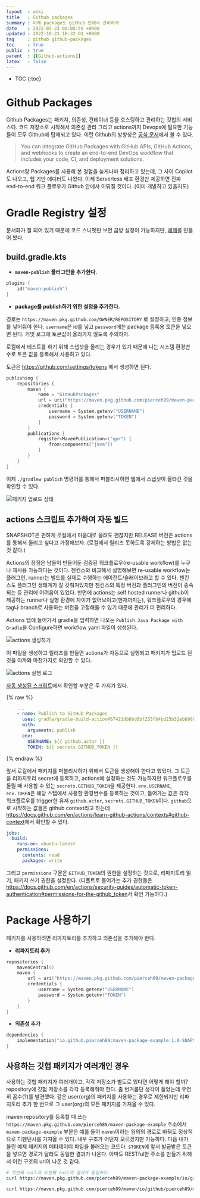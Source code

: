 ```yaml
---
layout  : wiki
title   : Github packages
summary : 이제 package도 github 안에서 관리하자
date    : 2022-07-23 00:05:59 +0900
updated : 2022-10-23 18:32:01 +0900
tag     : github github-packages
toc     : true
public  : true
parent  : [[Github-actions]]
latex   : false
---
```

* TOC
{:toc}

# Github Packages

Github Packages는 패키지, 의존성, 컨테이너 등을 호스팅하고 관리하는 깃헙의 서비스다. 코드 저장소로 시작해서 의존성 관리 그리고 actions까지 Devops에 필요한 기능들이 모두 Github에 탑재되고 있다. 이런 Github의 방향성은 [공식 문서](https://docs.github.com/en/packages/learn-github-packages/introduction-to-github-packages)에서 볼 수 있다.

> You can integrate GitHub Packages with GitHub APIs, GitHub Actions, and webhooks to create an end-to-end DevOps workflow that includes your code, CI, and deployment solutions.

Actions랑 Packages를 사용해 본 경험을 늦게나마 정리하고 있는데, 그 사이 Copilot도 나오고, 웹 기반 에디터도 나왔다. 이제 Serverless 배포 환경만 제공하면 진짜 end-to-end 워크 플로우가 Github 안에서 이뤄질 것이다. (이미 개발하고 있을지도)

# Gradle Registry 설정

문서화가 잘 되어 있기 때문에 코드 스니펫만 보면 금방 설정이 가능하지만, [예제](https://github.com/pierceh89/maven-package-example)를 만들어 봤다.

## build.gradle.kts

- **`maven-publish` 플러그인을 추가한다.**

```kotlin
plugins {
    id("maven-publish")
}
```

- **package를 publish하기 위한 설정을 추가한다.**

경로는 `https://maven.pkg.github.com/OWNER/REPOSITORY` 로 설정하고, 인증 정보를 넣어줘야 한다. `username`은 id를 넣고 `password`에는 package 등록용 토큰을 넣으면 된다. 커밋 로그에 토큰값이 올라가지 않도록 주의하자.

로컬에서 테스트를 하기 위해 스냅샷을 올리는 경우가 있기 때문에 나는 시스템 환경변수로 토큰 값을 등록해서 사용하고 있다.

토큰은 <https://github.com/settings/tokens> 에서 생성하면 된다.

```kotlin
publishing {
    repositories {
        maven {
            name = "GitHubPackages"
            url = uri("https://maven.pkg.github.com/pierceh89/maven-package-example")
            credentials {
                username = System.getenv("USERNAME")
                password = System.getenv("TOKEN")
            }
        }
        publications {
            register<MavenPublication>("gpr") {
                from(components["java"])
            }
        }
    }
}
```

이제 `./gradlew publish` 명령어를 통해서 퍼블리시하면 웹에서 스냅샷이 올라간 것을 확인할 수 있다.

![패키지 업로드 상태](https://user-images.githubusercontent.com/12782821/197101103-30623b13-92ae-4931-a563-3bfc41450bb9.png)

## actions 스크립트 추가하여 자동 빌드

SNAPSHOT은 편하게 로컬에서 마음대로 올려도 괜찮지만 RELEASE 버전은 actions를 통해서 올리고 싶다고 가정해보자. (로컬에서 릴리즈 못하도록 강제하는 방법은 없는것 같다.)

Actions의 장점은 남들이 만들어둔 검증된 워크플로우(re-usable workflow)를 누구나 재사용 가능하다는 것이다. 젠킨스와 비교해서 설명해보면 re-usable workflow는플러그인, runner는 빌드를 실제로 수행하는 에이전트/슬래이브라고 할 수 있다. 젠킨스도 플러그인 생태계가 잘 갖춰져있지만 젠킨스의 특정 버전과 플러그인의 버전이 종속되는 등 관리에 어려움이 있었다. 반면에 actions는 self hosted runner나 github이 제공하는 runner나 실행 환경에 차이가 없어보이고(현재까지는), 워크플로우의 경우에 tag나 branch로 사용하는 버전을 고정해둘 수 있기 때문에 관리가 더 편리하다.

Actions 탭에 들어가서 gradle을 입력하면 나오는 `Publish Java Package with Gradle`을 Configure하면 workflow yaml 파일이 생성된다. 

![actions 생성하기](https://user-images.githubusercontent.com/12782821/197116198-d3aa270d-d449-47fd-8c19-a6e66179bda2.png)

이 파일을 생성하고 릴리즈를 만들면 actions가 자동으로 실행되고 패키지가 업로드 된 것을 아까와 마찬가지로 확인할 수 있다.

![actions 실행 로그](https://user-images.githubusercontent.com/12782821/197296174-ea70e6ac-6ae7-4c56-821a-eb4eec0a54d9.png)

[자동 생성된 스크립트](https://github.com/pierceh89/maven-package-example/blob/5422b3674c709ad64613b036ce657a778d5023bc/.github/workflows/gradle-publish.yml)에서 확인할 부분은 두 가지가 있다. 

{% raw %}
```yaml
    ...
    - name: Publish to GitHub Packages
      uses: gradle/gradle-build-action@67421db6bd0bf253fb4bd25b31ebb98943c375e1
      with:
        arguments: publish
      env:
        USERNAME: ${{ github.actor }}
        TOKEN: ${{ secrets.GITHUB_TOKEN }}
```
{% endraw %}

앞서 로컬에서 패키지를 퍼블리시하기 위해서 토큰을 생성해야 한다고 했었다. 그 토큰을 리파지토리 secret에 등록하고, actions에 설정하는 것도 가능하지만 워크플로우를 돌릴 때 사용할 수 있는 `secrets.GITHUB_TOKEN`을 제공한다. `env.USERNAME`, `env.TOKEN`은 해당 스텝에서 사용할 환경변수를 등록하는 것이고, 들어가는 값은 각각 워크플로우를 trigger한 유저 `github.actor`, `secrets.GITHUB_TOKEN`이다. `github`으로 시작하는 값들은 github context라고 하는데 <https://docs.github.com/en/actions/learn-github-actions/contexts#github-context>에서 확인할 수 있다.

```yaml
jobs:
  build:
    runs-on: ubuntu-latest
	permissions:
	  contents: read
	  packages: write
```

그리고 `permissions` 구문은 `GITHUB_TOKEN`의 권한을 설정하는 것으로, 리파지토리 읽기, 패키지 쓰기 권한을 설정한다. (디폴트로 들어가는 추가 권한들은 <https://docs.github.com/en/actions/security-guides/automatic-token-authentication#permissions-for-the-github_token>서 확인 가능하다.)

# Package 사용하기

패키지를 사용하려면 리파지토리를 추가하고 의존성을 추가해야 한다.

- **리파지토리 추가** 

```kotlin
repositories {
    mavenCentral()
    maven {
        url = uri("https://maven.pkg.github.com/pierceh89/maven-package-example")
        credentials {
            username = System.getenv("USERNAME") 
            password = System.getenv("TOKEN") 
        }
    }
}
```

- **의존성 추가**

```kotlin
dependencies {
    implementation("io.github.pierceh89:maven-package-example:1.0-SNAPSHOT")
}
```

## 사용하는 깃헙 패키지가 여러개인 경우

사용하는 깃헙 패키지가 여러개이고, 각각 저장소가 별도로 있다면 어떻게 해야 할까? repository에 깃헙 저장소를 각각 등록해줘야 한다. 좀 번거롭단 생각이 들었는데 우연히 꼼수(?)를 발견했다. 같은 user(org)의 패키지를 사용하는 경우로 제한되지만 리파지토리 추가 한 번으로 그 user(org)의 모든 패키지를 가져올 수 있다.

maven repository를 등록할 때 쓰는 `https://maven.pkg.github.com/pierceh89/maven-package-example` 주소에서 `maven-package-example` 부분은 예를 들어 `maven`이라는 임의의 경로로 바꿔도 정상적으로 디펜던시를 가져올 수 있다. 내부 구조가 어떤지 모르겠지만 가능하다. 다음 내가 올린 예제 패키지의 메타데이터 파일을 불러오는 코드다. `$TOKEN`에 앞서 발급받은 토큰을 넣으면 경로가 달라도 동일한 결과가 나온다.  아마도 RESTful한 주소를 만들기 위해서 이런 구조의 url이 나온 것 같다.

```sh
# 첫번째 curl과 두번째 curl의 결과가 동일하다.
curl https://maven.pkg.github.com/pierceh89/maven-package-example/io/github/pierceh89/maven-package-example/1.0-SNAPSHOT/maven-metadata.xml -u pierceh89:$TOKEN | xmllint -format -

curl https://maven.pkg.github.com/pierceh89/maven/io/github/pierceh89/maven-package-example/1.0-SNAPSHOT/maven-metadata.xml -u pierceh89:$TOKEN | xmllint -format -
```


